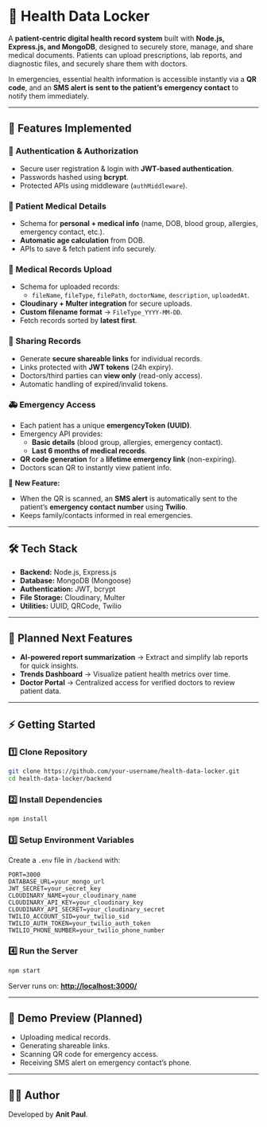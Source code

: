 # 🏥 Health Data Locker

A **patient-centric digital health record system** built with **Node.js, Express.js, and MongoDB**, designed to securely store, manage, and share medical documents. Patients can upload prescriptions, lab reports, and diagnostic files, and securely share them with doctors.  

In emergencies, essential health information is accessible instantly via a **QR code**, and an **SMS alert is sent to the patient’s emergency contact** to notify them immediately.  

---

## 🚀 Features Implemented

### 🔐 Authentication & Authorization
- Secure user registration & login with **JWT-based authentication**.  
- Passwords hashed using **bcrypt**.  
- Protected APIs using middleware (`authMiddleware`).  

### 👤 Patient Medical Details
- Schema for **personal + medical info** (name, DOB, blood group, allergies, emergency contact, etc.).  
- **Automatic age calculation** from DOB.  
- APIs to save & fetch patient info securely.  

### 📂 Medical Records Upload
- Schema for uploaded records:  
  - `fileName`, `fileType`, `filePath`, `doctorName`, `description`, `uploadedAt`.  
- **Cloudinary + Multer integration** for secure uploads.  
- **Custom filename format** → `FileType_YYYY-MM-DD`.  
- Fetch records sorted by **latest first**.  

### 🔗 Sharing Records
- Generate **secure shareable links** for individual records.  
- Links protected with **JWT tokens** (24h expiry).  
- Doctors/third parties can **view only** (read-only access).  
- Automatic handling of expired/invalid tokens.  

### 🚑 Emergency Access
- Each patient has a unique **emergencyToken (UUID)**.  
- Emergency API provides:  
  - **Basic details** (blood group, allergies, emergency contact).  
  - **Last 6 months of medical records**.  
- **QR code generation** for a **lifetime emergency link** (non-expiring).  
- Doctors scan QR to instantly view patient info.  

📲 **New Feature:**  
- When the QR is scanned, an **SMS alert** is automatically sent to the patient’s **emergency contact number** using **Twilio**.  
- Keeps family/contacts informed in real emergencies.  

---

## 🛠️ Tech Stack
- **Backend:** Node.js, Express.js  
- **Database:** MongoDB (Mongoose)  
- **Authentication:** JWT, bcrypt  
- **File Storage:** Cloudinary, Multer  
- **Utilities:** UUID, QRCode, Twilio  

---

## 📌 Planned Next Features
- **AI-powered report summarization** → Extract and simplify lab reports for quick insights.  
- **Trends Dashboard** → Visualize patient health metrics over time.  
- **Doctor Portal** → Centralized access for verified doctors to review patient data.  

---

## ⚡ Getting Started

### 1️⃣ Clone Repository
```bash
git clone https://github.com/your-username/health-data-locker.git
cd health-data-locker/backend
```

### 2️⃣ Install Dependencies
```bash
npm install
```

### 3️⃣ Setup Environment Variables
Create a `.env` file in `/backend` with:

```env
PORT=3000
DATABASE_URL=your_mongo_url
JWT_SECRET=your_secret_key
CLOUDINARY_NAME=your_cloudinary_name
CLOUDINARY_API_KEY=your_cloudinary_key
CLOUDINARY_API_SECRET=your_cloudinary_secret
TWILIO_ACCOUNT_SID=your_twilio_sid
TWILIO_AUTH_TOKEN=your_twilio_auth_token
TWILIO_PHONE_NUMBER=your_twilio_phone_number
```

### 4️⃣ Run the Server
```bash
npm start
```

Server runs on: **[http://localhost:3000/](http://localhost:3000/)**  

---

## 📸 Demo Preview (Planned)
- Uploading medical records.  
- Generating shareable links.  
- Scanning QR code for emergency access.  
- Receiving SMS alert on emergency contact’s phone.  

---

## 👨‍💻 Author
Developed by **Anit Paul**.  
